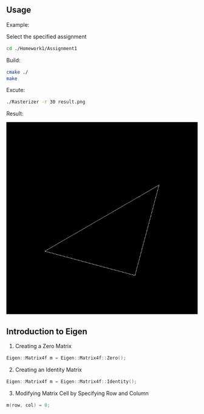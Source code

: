 ## Usage

Example:

Select the specified assignment
```sh
cd ./Homework1/Assignment1
```

Build:
```sh
cmake ./
make
```
Excute:
```sh
./Rasterizer -r 30 result.png
```
Result:

![](assets/example.png)

## Introduction to Eigen

1. Creating a Zero Matrix
```c++
Eigen::Matrix4f m = Eigen::Matrix4f::Zero();

```

2. Creating an Identity Matrix
```c++
Eigen::Matrix4f m = Eigen::Matrix4f::Identity();
```

3. Modifying Matrix Cell by Specifying Row and Column
```c++
m(row, col) = 0;
```
